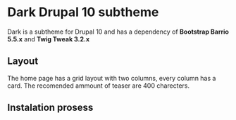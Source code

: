 # Dark Drupal 10 subtheme

Dark is a subtheme for Drupal 10 and has a dependency of **Bootstrap Barrio 5.5.x** and **Twig Tweak 3.2.x**


## Layout

The home page has a grid layout with two columns, every column has a card. The recomended ammount of teaser are 400 charecters. 


## Instalation prosess


